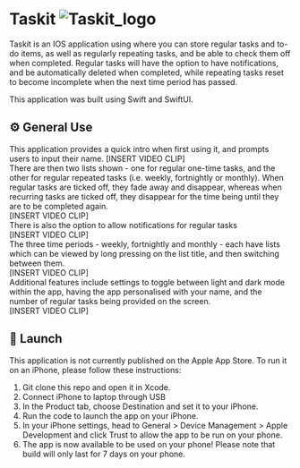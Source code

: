 # Taskit ![Taskit_logo](https://user-images.githubusercontent.com/86246033/132982508-3908a09e-3625-4d03-8584-ce88bce28f2a.png)

Taskit is an IOS application using where you can store regular tasks and to-do items, as well as regularly repeating tasks, and be able to check them off when completed. Regular tasks will have the option to have notifications, and be automatically deleted when completed, while repeating tasks reset to become incomplete when the next time period has passed. 

This application was built using Swift and SwiftUI.

## ⚙️ General Use
This application provides a quick intro when first using it, and prompts users to input their name. [INSERT VIDEO CLIP] <br />
There are then two lists shown - one for regular one-time tasks, and the other for regular repeated tasks (i.e. weekly, fortnightly or monthly). When regular tasks are ticked off, they fade away and disappear, whereas when recurring tasks are ticked off, they disappear for the time being until they are to be completed again.  <br /> [INSERT VIDEO CLIP]  <br />
There is also the option to allow notifications for regular tasks  <br /> [INSERT VIDEO CLIP] <br />
The three time periods - weekly, fortnightly and monthly - each have lists which can be viewed by long pressing on the list title, and then switching between them.  <br /> [INSERT VIDEO CLIP] <br />
Additional features include settings to toggle between light and dark mode within the app, having the app personalised with your name, and the number of regular tasks being provided on the screen.  <br /> [INSERT VIDEO CLIP] <br />

## 🚀 Launch
This application is not currently published on the Apple App Store. To run it on an iPhone, please follow these instructions:
1. Git clone this repo and open it in Xcode.
2. Connect iPhone to laptop through USB
3. In the Product tab, choose Destination and set it to your iPhone. 
4. Run the code to launch the app on your iPhone.
5. In your iPhone settings, head to General > Device Management > Apple Development and click Trust to allow the app to be run on your phone.
6. The app is now available to be used on your phone! Please note that build will only last for 7 days on your phone.
